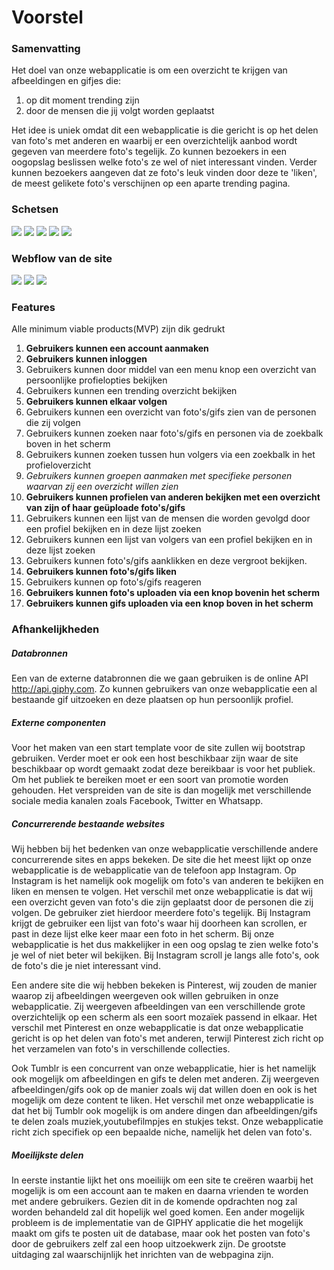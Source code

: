 # Voorstel
### Samenvatting
Het doel van onze webapplicatie is om een overzicht te krijgen van afbeeldingen en gifjes die:
1. op dit moment trending zijn
2. door de mensen die jij volgt worden geplaatst

Het idee is uniek omdat dit een webapplicatie is die gericht is op het delen van foto's met anderen en waarbij er een overzichtelijk aanbod wordt gegeven van meerdere foto's tegelijk. Zo kunnen bezoekers in een oogopslag beslissen welke foto's ze wel of niet interessant vinden. Verder kunnen bezoekers aangeven dat ze foto's leuk vinden door deze te 'liken', de meest gelikete foto's verschijnen op een aparte trending pagina.


### Schetsen
<img src="https://i.imgur.com/QEcxWPs.jpg">
<img src="https://i.imgur.com/i4UzvA2.jpg">
<img src="https://i.imgur.com/RQ8uAOq.jpg">
<img src="https://i.imgur.com/5SB0EF9.jpg">
<img src="https://i.imgur.com/2QCgU7j.jpg">
<h3> Webflow van de site </h3>
<img src ="https://i.imgur.com/GncbGVc.jpg">
<img src = "https://i.imgur.com/G3kh35f.jpg">
<img src = "https://i.imgur.com/2rW5xuC.jpg">

### Features
Alle minimum viable products(MVP) zijn dik gedrukt
1. **Gebruikers kunnen een account aanmaken**
2. **Gebruikers kunnen inloggen**
3. Gebruikers kunnen door middel van een menu knop een overzicht van persoonlijke profielopties bekijken
4. Gebruikers kunnen een trending overzicht bekijken
5. **Gebruikers kunnen elkaar volgen**
6. Gebruikers kunnen een overzicht van foto's/gifs zien van de personen die zij volgen
7. Gebruikers kunnen zoeken naar foto's/gifs en personen via de zoekbalk boven in het scherm
8. Gebruikers kunnen zoeken tussen hun volgers via een zoekbalk in het profieloverzicht
9. *Gebruikers kunnen groepen aanmaken met specifieke personen waarvan zij een overzicht willen zien*
10. **Gebruikers kunnen profielen van anderen bekijken met een overzicht van zijn of haar geüploade foto's/gifs**
11. Gebruikers kunnen een lijst van de mensen die worden gevolgd door een profiel bekijken en in deze lijst zoeken
12. Gebruikers kunnen een lijst van volgers van een profiel bekijken en in deze lijst zoeken
13. Gebruikers kunnen foto's/gifs aanklikken en deze vergroot bekijken.
14. **Gebruikers kunnen foto's/gifs liken**
15. Gebruikers kunnen op foto's/gifs reageren
16. **Gebruikers kunnen foto's uploaden via een knop bovenin het scherm**
17. **Gebruikers kunnen gifs uploaden via een knop boven in het scherm**


### Afhankelijkheden

##### Databronnen
Een van de externe databronnen die we gaan gebruiken is de online API http://api.giphy.com. Zo kunnen gebruikers van onze webapplicatie een al bestaande gif uitzoeken en deze plaatsen op hun persoonlijk profiel.

##### Externe componenten
Voor het maken van een start template voor de site zullen wij bootstrap gebruiken. Verder moet er ook een host beschikbaar zijn waar de site beschikbaar op wordt gemaakt zodat deze bereikbaar is voor het publiek. Om het publiek te bereiken moet er een soort van promotie worden gehouden. Het verspreiden van de site is dan mogelijk met verschillende sociale media kanalen zoals Facebook, Twitter en Whatsapp.

##### Concurrerende bestaande websites
Wij hebben bij het bedenken van onze webapplicatie verschillende andere concurrerende sites en apps bekeken. De site die het meest lijkt op onze webapplicatie is de webapplicatie van de telefoon app Instagram. Op Instagram is het namelijk ook mogelijk om foto's van anderen te bekijken en liken en mensen te volgen. Het verschil met onze webapplicatie is dat wij een overzicht geven van foto's die zijn geplaatst door de personen die zij volgen. De gebruiker ziet hierdoor meerdere foto's tegelijk. Bij Instagram krijgt de gebruiker een lijst van foto's waar hij doorheen kan scrollen, er past in deze lijst elke keer maar een foto in het scherm. Bij onze webapplicatie is het dus makkelijker in een oog opslag te zien welke foto's je wel of niet beter wil bekijken. Bij Instagram scroll je langs alle foto's, ook de foto's die je niet interessant vind.

Een andere site die wij hebben bekeken is Pinterest, wij zouden de manier waarop zij afbeeldingen weergeven ook willen gebruiken in onze webapplicatie. Zij weergeven afbeeldingen van een verschillende grote overzichtelijk op een scherm als een soort mozaïek passend in elkaar. Het verschil met Pinterest en onze webapplicatie is dat onze webapplicatie gericht is op het delen van foto's met anderen, terwijl Pinterest zich richt op het verzamelen van foto's in verschillende collecties.

Ook Tumblr is een concurrent van onze webapplicatie, hier is het namelijk ook mogelijk om afbeeldingen en gifs te delen met anderen. Zij weergeven afbeeldingen/gifs ook op de manier zoals wij dat willen doen en ook is het mogelijk om deze content te liken. Het verschil met onze webapplicatie is dat het bij Tumblr ook mogelijk is om andere dingen dan afbeeldingen/gifs te delen zoals muziek,youtubefilmpjes en stukjes tekst. Onze webapplicatie richt zich specifiek op een bepaalde niche, namelijk het delen van foto's.

##### Moeilijkste delen
In eerste instantie lijkt het ons moeiliijk om een site te creëren waarbij het mogelijk is om een account aan te maken en daarna vrienden te worden met andere gebruikers. Gezien dit in de komende opdrachten nog zal worden behandeld  zal dit hopelijk wel goed komen. Een ander  mogelijk probleem is de implementatie van de GIPHY applicatie die het mogelijk maakt om gifs te posten uit de database, maar ook het posten van foto's door de gebruikers zelf zal een hoop uitzoekwerk zijn. De grootste uitdaging zal waarschijnlijk het inrichten van de webpagina zijn.






